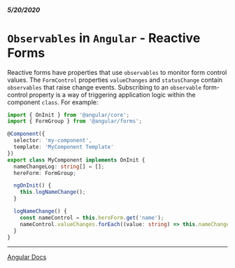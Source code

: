 ##### 5/20/2020
# `Observables` in `Angular` - Reactive Forms
Reactive forms have properties that use `observables` to monitor form control values.  The `FormControl` properties `valueChanges` and `statusChange` contain `observables` that raise change events.  Subscribing to an `observable` form-control property is a way of triggering application logic within the component `class`.  For example:

```ts
import { OnInit } from '@angular/core';
import { FormGroup } from '@angular/forms';

@Component({
  selector: 'my-component',
  template: 'MyComponent Template'
})
export class MyComponent implements OnInit {
  nameChangeLog: string[] = [];
  hereForm: FormGroup;

  ngOnInit() {
    this.logNameChange();
  }

  logNameChange() {
    const nameControl = this.heroForm.get('name');
    nameControl.valueChanges.forEach((value: string) => this.nameChangeLog.push(value));
  }
}
```

---

[Angular Docs](https://angular.io/guide/observables-in-angular#reactive-forms)